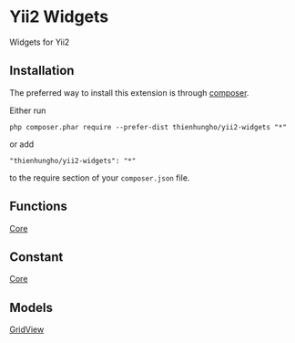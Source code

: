 Yii2 Widgets
====================
Widgets for Yii2

Installation
------------

The preferred way to install this extension is through [composer](http://getcomposer.org/download/).

Either run

```
php composer.phar require --prefer-dist thienhungho/yii2-widgets "*"
```

or add

```
"thienhungho/yii2-widgets": "*"
```

to the require section of your `composer.json` file.

Functions
------------

[Core](https://github.com/thienhungho/yii2-order-management/tree/master/src/functions/core.php)

Constant
------------

[Core](https://github.com/thienhungho/yii2-order-management/tree/master/src/const/core.php)

Models
------------

[GridView](https://github.com/thienhungho/yii2-widgets/tree/master/src/models/GridView.php)